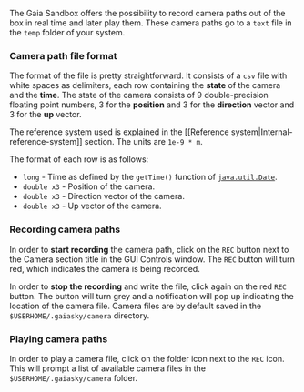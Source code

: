 The Gaia Sandbox offers the possibility to record camera paths out of the box in real time and later play them. These camera paths go to a `text` file in the `temp` folder of your system.

### Camera path file format

The format of the file is pretty straightforward. It consists of a `csv` file with white spaces as delimiters, each row containing the **state** of the camera and the **time**. The state of the camera consists of 9 double-precision floating point numbers, 3 for the **position** and 3 for the **direction** vector and 3 for the **up** vector.

The reference system used is explained in the [[Reference system|Internal-reference-system]] section. The units are `1e-9 * m`.

The format of each row is as follows:

- `long` - Time as defined by the `getTime()` function of [`java.util.Date`](https://docs.oracle.com/javase/8/docs/api/java/util/Date.html#getTime--).
- `double x3` - Position of the camera.
- `double x3` - Direction vector of the camera.
- `double x3` - Up vector of the camera.

### Recording camera paths

In order to **start recording** the camera path, click on the `REC` button next to the Camera section title in the GUI Controls window. The `REC` button will turn red, which indicates the camera is being recorded.

In order to **stop the recording** and write the file, click again on the red `REC` button. The button will turn grey and a notification will pop up indicating the location of the camera file.
Camera files are by default saved in the `$USERHOME/.gaiasky/camera` directory.

### Playing camera paths

In order to play a camera file, click on the folder icon next to the `REC` icon. This will prompt a list of available camera files in the `$USERHOME/.gaiasky/camera` folder.
